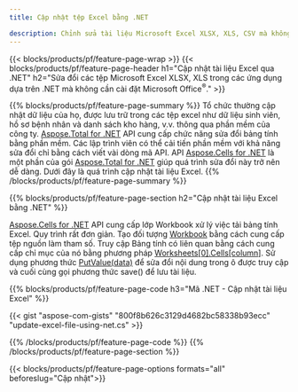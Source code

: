 ```yaml
---
title: Cập nhật tệp Excel bằng .NET 

description: Chỉnh sửa tài liệu Microsoft Excel XLSX, XLS, CSV mà không cần cài đặt Microsoft Office với các ứng dụng dựa trên C# .NET.
---
```


{{< blocks/products/pf/feature-page-wrap >}}
{{< blocks/products/pf/feature-page-header h1="Cập nhật tài liệu Excel qua .NET" h2="Sửa đổi các tệp Microsoft Excel XLSX, XLS trong các ứng dụng dựa trên .NET mà không cần cài đặt Microsoft Office<sup>&reg;</sup>." >}}

{{% blocks/products/pf/feature-page-summary %}}
Tổ chức thường cập nhật dữ liệu của họ, được lưu trữ trong các tệp excel như dữ liệu sinh viên, hồ sơ bệnh nhân và danh sách kho hàng, v.v. thông qua phần mềm của công ty. [Aspose.Total for .NET](https://products.aspose.com/total/net/) API cung cấp chức năng sửa đổi bảng tính bằng phần mềm. Các lập trình viên có thể cải tiến phần mềm với khả năng sửa đổi chỉ bằng cách viết vài dòng mã API. API [Aspose.Cells for .NET](https://products.aspose.com/cells/net/) là một phần của gói [Aspose.Total for .NET](https://products.aspose.com/total/net/) giúp quá trình sửa đổi này trở nên dễ dàng. Dưới đây là quá trình cập nhật tài liệu Excel.
{{% /blocks/products/pf/feature-page-summary  %}}

{{% blocks/products/pf/feature-page-section  h2="Cập nhật tài liệu Excel bằng .NET" %}}

[Aspose.Cells for .NET](https://products.aspose.com/cells/net/) API cung cấp lớp Workbook xử lý việc tải bảng tính Excel. Quy trình rất đơn giản. Tạo đối tượng [Workbook](https://reference.aspose.com/cells/net/aspose.cells/workbook/) bằng cách cung cấp tệp nguồn làm tham số. Truy cập Bảng tính có liên quan bằng cách cung cấp chỉ mục của nó bằng phương pháp [Worksheets[0].Cells[column]](https://reference.aspose.com/cells/net/aspose.cells/worksheet/cells/). Sử dụng phương thức [PutValue(data)](https://reference.aspose.com/cells/net/aspose.cells/cell/putvalue/) để sửa đổi nội dung trong ô được truy cập và cuối cùng gọi phương thức save() để lưu tài liệu.

{{% blocks/products/pf/feature-page-code h3="Mã .NET - Cập nhật tài liệu Excel" %}}

{{< gist "aspose-com-gists" "800f8b626c3129d4682bc58338b93ecc" "update-excel-file-using-net.cs" >}}

{{% /blocks/products/pf/feature-page-code  %}}
{{% /blocks/products/pf/feature-page-section %}}

{{< blocks/products/pf/feature-page-options formats="all" beforeslug="Cập nhật">}}